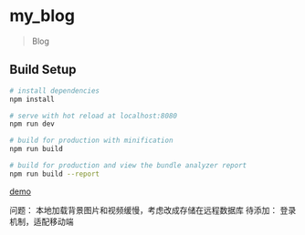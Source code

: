 # my_blog

> Blog

## Build Setup

``` bash
# install dependencies
npm install

# serve with hot reload at localhost:8080
npm run dev

# build for production with minification
npm run build

# build for production and view the bundle analyzer report
npm run build --report
```
[demo](http://112.74.174.104/)

问题：
本地加载背景图片和视频缓慢，考虑改成存储在远程数据库
待添加：
登录机制，适配移动端

